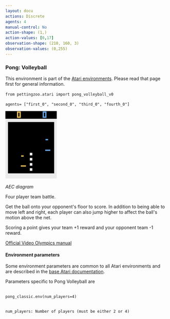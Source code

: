 ```yaml
---
layout: docu
actions: Discrete
agents: 4
manual-control: No
action-shape: (1,)
action-values: [0,17]
observation-shape: (210, 160, 3)
observation-values: (0,255)
---
```



### Pong: Volleyball



This environment is part of the [Atari environments](../atari). Please read that page first for general information.





`from pettingzoo.atari import pong_volleyball_v0`



`agents= ["first_0", "second_0", "third_0", "fourth_0"]`



![pong_volleyball gif](atari_pong_volleyball.gif)



*AEC diagram*



Four player team battle.



Get the ball onto your opponent's floor to score. In addition to being able to move left and right, each player can also jump higher to affect the ball's motion above the net.



Scoring a point gives your team +1 reward and your opponent team -1 reward.



[Official Video Olympics manual](https://atariage.com/manual_html_page.php?SoftwareLabelID=587)



#### Environment parameters



Some environment parameters are common to all Atari environments and are described in the [base Atari documentation](../atari).



Parameters specific to Pong Volleyball are



```

pong_classic.env(num_players=4)

```



```

num_players: Number of players (must be either 2 or 4)

```
